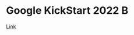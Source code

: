 # Google KickStart 2022 B
[Link](https://codingcompetitions.withgoogle.com/kickstart/round/00000000008caa74)
